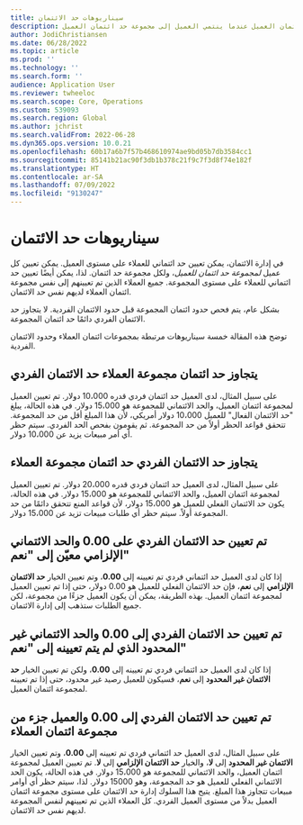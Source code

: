 ```yaml
---
title: سيناريوهات حد الائتمان
description: توضح هذه المقالة كيفية التحقق من حد ائتمان العميل عندما ينتمي العميل إلى مجموعة حد ائتمان العميل.
author: JodiChristiansen
ms.date: 06/28/2022
ms.topic: article
ms.prod: ''
ms.technology: ''
ms.search.form: ''
audience: Application User
ms.reviewer: twheeloc
ms.search.scope: Core, Operations
ms.custom: 539093
ms.search.region: Global
ms.author: jchrist
ms.search.validFrom: 2022-06-28
ms.dyn365.ops.version: 10.0.21
ms.openlocfilehash: 60b17a6b7f57b468610974ae9bd05b7db3584cc1
ms.sourcegitcommit: 85141b21ac90f3db1b378c21f9c7f3d8f74e182f
ms.translationtype: HT
ms.contentlocale: ar-SA
ms.lasthandoff: 07/09/2022
ms.locfileid: "9130247"
---
```

# <a name="credit-limit-scenarios"></a>سيناريوهات حد الائتمان

في إدارة الائتمان، يمكن تعيين حد ائتماني للعملاء على مستوى العميل. يمكن تعيين كل عميل *لمجموعة حد ائتمان للعميل*، ولكل مجموعة حد ائتمان. لذا، يمكن أيضًا تعيين حد ائتماني للعملاء على مستوى المجموعة. جميع العملاء الذين تم تعيينهم إلى نفس مجموعة ائتمان العملاء لديهم نفس حد الائتمان.

بشكل عام، يتم فحص حدود ائتمان المجموعة قبل حدود الائتمان الفردية. لا يتجاوز حد الائتمان الفردي دائمًا حد ائتمان المجموعة.

توضح هذه المقالة خمسة سيناريوهات مرتبطة بمجموعات ائتمان العملاء وحدود الائتمان الفردية.

## <a name="the-customer-group-credit-limit-is-more-than-the-individual-credit-limit"></a>يتجاوز حد ائتمان مجموعة العملاء حد الائتمان الفردي

على سبيل المثال، لدى العميل حد ائتمان فردي قدره 10،000 دولار. تم تعيين العميل لمجموعة ائتمان العميل، والحد الائتماني للمجموعة هو 15،000 دولار. في هذه الحالة، يبلغ "حد الائتمان الفعال" للعميل 10،000 دولار أمريكي، لأن هذا المبلغ أقل من حد المجموعة. تتحقق قواعد الحظر أولاً من حد المجموعة. ثم يقومون بفحص الحد الفردي. سيتم حظر أي أمر مبيعات يزيد عن 10،000 دولار.

## <a name="the-individual-credit-limit-is-more-than-the-customer-group-credit-limit"></a>يتجاوز حد الائتمان الفردي حد ائتمان مجموعة العملاء

على سبيل المثال، لدى العميل حد ائتمان فردي قدره 20،000 دولار. تم تعيين العميل لمجموعة ائتمان العميل، والحد الائتماني للمجموعة هو 15،000 دولار. في هذه الحالة، يكون حد الائتمان الفعلي للعميل هو 15،000 دولار، لأن قواعد المنع تتحقق دائمًا من حد المجموعة أولاً. سيتم حظر أي طلبات مبيعات تزيد عن 15،000 دولار.

## <a name="the-individual-credit-limit-is-set-to-000-and-mandatory-credit-limit-is-set-to-yes"></a>تم تعيين حد الائتمان الفردي على 0.00 والحد الائتماني الإلزامي معيّن إلى "نعم"

إذا كان لدى العميل حد ائتماني فردي تم تعيينه إلى **0.00**، وتم تعيين الخيار **حد الائتمان الإلزامي** إلى **نعم**، فإن حد الائتمان الفعلي للعميل هو 0.00 دولار، حتى إذا تم تعيين العميل لمجموعة ائتمان العميل. بهذه الطريقة، يمكن أن يكون العميل جزءًا من مجموعة، لكن جميع الطلبات ستذهب إلى إدارة الائتمان.

## <a name="the-individual-credit-limit-is-set-to-000-and-unlimited-credit-limit-is-set-to-yes"></a>تم تعيين حد الائتمان الفردي إلى 0.00 والحد الائتماني غير المحدود الذي لم يتم تعيينه إلى "نعم"

إذا كان لدى العميل حد ائتماني فردي تم تعيينه إلى **0.00**، ولكن تم تعيين الخيار **حد الائتمان غير المحدود** إلى **نعم**، فسيكون للعميل رصيد غير محدود، حتى إذا تم تعيينه لمجموعة ائتمان العميل.

## <a name="the-individual-credit-limit-is-set-to-000-and-the-customer-is-part-of-a-customer-credit-group"></a>تم تعيين حد الائتمان الفردي إلى 0.00 والعميل جزء من مجموعة ائتمان العملاء

على سبيل المثال، لدى العميل حد ائتماني فردي تم تعيينه إلى **0.00**، وتم تعيين الخيار **الائتمان غير المحدود** إلى **لا**، والخيار **حد الائتمان الإلزامي** إلى **لا**. تم تعيين العميل لمجموعة ائتمان العميل، والحد الائتماني للمجموعة هو 15،000 دولار. في هذه الحالة، يكون الحد الائتماني الفعلي للعميل هو حد المجموعة، وهو 15000 دولار. لذا، سيتم حظر أي أوامر مبيعات تتجاوز هذا المبلغ. يتيح هذا السلوك إدارة حد الائتمان على مستوى مجموعة ائتمان العميل بدلاً من مستوى العميل الفردي. كل العملاء الذين تم تعيينهم لنفس المجموعة لديهم نفس حد الائتمان.
